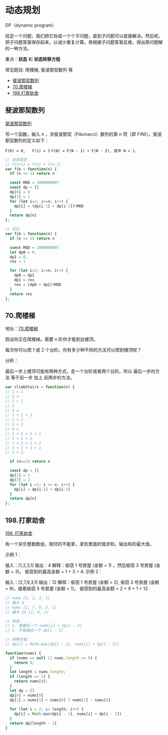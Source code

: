 # 动态规划

DP（dynamic program）

给定一个问题，我们把它拆成一个个子问题，直到子问题可以直接解决。然后呢，把子问题答案保存起来，以减少重复计算。再根据子问题答案反推，得出原问题解的一种方法。

重点：**状态** 和 **状态转移方程**

常见题目: 爬楼梯, 斐波那契数列 等

- [斐波那契数列](#斐波那契数列)
- [70.爬楼梯](#70爬楼梯)
- [198.打家劫舍](#198打家劫舍)

## 斐波那契数列

[斐波那契数列](https://leetcode.cn/problems/fei-bo-na-qi-shu-lie-lcof/)

写一个函数，输入 n ，求斐波那契（Fibonacci）数列的第 n 项（即 F(N)）。斐波那契数列的定义如下：

`F(0) = 0,   F(1) = 1`
`F(N) = F(N - 1) + F(N - 2), 其中 N > 1.`

```js
// 动态规划
// f(n+1) = f(n) + f(n-1)
var fib = function(n) {
  if (n <= 1) return n

  const MOD = 1000000007
  const dp = []
  dp[0] = 0
  dp[1] = 1
  for (let i=2; i<=n; i++) {
    dp[i] = (dp[i-1] + dp[i-2])%MOD
  }
  return dp[n]
};

// 优化
var fib = function(n) {
  if (n <= 1) return n

  const MOD = 1000000007
  let dp0 = 0,
  dp1 = 0,
  res = 1

  for (let i=2; i<=n; i++) {
    dp0 = dp1
    dp1 = res
    res = (dp0 + dp1)%MOD
  }
  return res
};
```

## 70.爬楼梯

地址：[70.爬楼梯](https://leetcode.cn/problems/climbing-stairs/)

假设你正在爬楼梯。需要 n 阶你才能到达楼顶。

每次你可以爬 1 或 2 个台阶。你有多少种不同的方法可以爬到楼顶呢？

分析：

最后一步上楼顶可能有两种方式，走一个台阶或者两个台阶。所以 最后一步的方法 等于前一步 加上 前两步的方法。

```js
var climbStairs = function(n) {
// 1 = 1
// 2 =
// 1 + 1
// 2
// 3 = 
// 1 + 1 + 1
// 1 + 2
// 2 + 1
// 4 = 
// 1 + 1 + 1 + 1
// 1 + 1 + 2
// 1 + 2 + 1 + 1
// 2 + 1 + 1 + 1
// 2 + 2

  if (n<=2) return n

  const dp = []
  dp[1] = 1
  dp[2] = 2
  for (let i =3; i <= n; i++) {
    dp[i] = dp[i-1] + dp[i-2]
  }
  return dp[n]
};
```

## 198.打家劫舍

[198. 打家劫舍](https://leetcode.cn/problems/house-robber/)

有一个非负整数数组，相邻的不能拿，拿到里面的值求和，输出和的最大值。

示例 1：

输入：[1,2,3,1]
输出：4
解释：偷窃 1 号房屋 (金额 = 1) ，然后偷窃 3 号房屋 (金额 = 3)。
     偷窃到的最高金额 = 1 + 3 = 4.
示例 2：

输入：[2,7,9,3,1]
输出：12
解释：偷窃 1 号房屋 (金额 = 2), 偷窃 3 号房屋 (金额 = 9)，接着偷窃 5 号房屋 (金额 = 1)。
     偷窃到的最高金额 = 2 + 9 + 1 = 12.

```js
// nums [1, 2, 3, 1]
// 最大 4
// nums [2, 7, 9, 3, 1]
// 最大 12 (2, 9, 1)

// 状态： 
// 1. 取最后一个 nums[i] + dp[i - 2]
// 2. 不取最后一个 dp[i - 1]

// 转移方程:
// dp[i] = Math.max(dp[i - 1], nums[i] + dp[i - 2])

function(nums) {
  if (nums == null || nums.length == 0) {
    return 0;
  }
  let length = nums.length;
  if (length == 1) {
    return nums[0];
  }
  let dp = []
  dp[0] = nums[0]
  dp[1] = nums[1] > nums[0] ? nums[1] : nums[0]
  
  for (let i = 2; i< length; i++) {
    dp[i] = Math.max(dp[i - 1], nums[i] + dp[i - 2])
  }
  return dp[length - 1]
}
```
